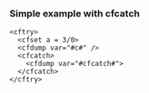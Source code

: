 ### Simple example with cfcatch

```lucee+trycf
<cftry>
  <cfset a = 3/0>
  <cfdump var="#c#" />
  <cfcatch>
    <cfdump var="#cfcatch#">
  </cfcatch>
</cftry>
```

